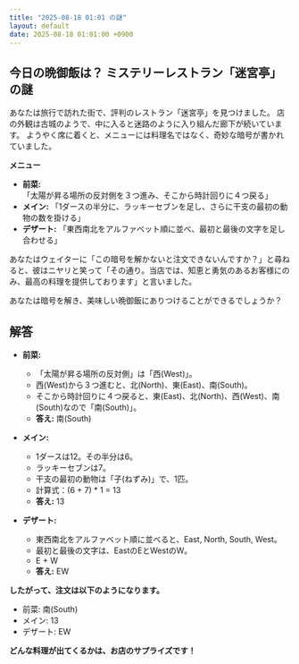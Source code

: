 ```yaml
---
title: "2025-08-18 01:01 の謎"
layout: default
date: 2025-08-18 01:01:00 +0900
---
```

## 今日の晩御飯は？ ミステリーレストラン「迷宮亭」の謎

あなたは旅行で訪れた街で、評判のレストラン「迷宮亭」を見つけました。
店の外観は古城のようで、中に入ると迷路のように入り組んだ廊下が続いています。
ようやく席に着くと、メニューには料理名ではなく、奇妙な暗号が書かれていました。

**メニュー**

*   **前菜:** 「太陽が昇る場所の反対側を３つ進み、そこから時計回りに４つ戻る」
*   **メイン:** 「1ダースの半分に、ラッキーセブンを足し、さらに干支の最初の動物の数を掛ける」
*   **デザート:** 「東西南北をアルファベット順に並べ、最初と最後の文字を足し合わせる」

あなたはウェイターに「この暗号を解かないと注文できないんですか？」と尋ねると、彼はニヤリと笑って「その通り。当店では、知恵と勇気のあるお客様にのみ、最高の料理を提供しております」と言いました。

あなたは暗号を解き、美味しい晩御飯にありつけることができるでしょうか？

## 解答

*   **前菜:**
    *   「太陽が昇る場所の反対側」は「西(West)」。
    *   西(West)から３つ進むと、北(North)、東(East)、南(South)。
    *   そこから時計回りに４つ戻ると、東(East)、北(North)、西(West)、南(South)なので「南(South)」。
    *   **答え:** 南(South)

*   **メイン:**
    *   1ダースは12。その半分は6。
    *   ラッキーセブンは7。
    *   干支の最初の動物は「子(ねずみ)」で、1匹。
    *   計算式：(6 + 7) * 1 = 13
    *   **答え:** 13

*   **デザート:**
    *   東西南北をアルファベット順に並べると、East, North, South, West。
    *   最初と最後の文字は、EastのEとWestのW。
    *   E + W
    *   **答え:** EW

**したがって、注文は以下のようになります。**

*   前菜: 南(South)
*   メイン: 13
*   デザート: EW

**どんな料理が出てくるかは、お店のサプライズです！**
